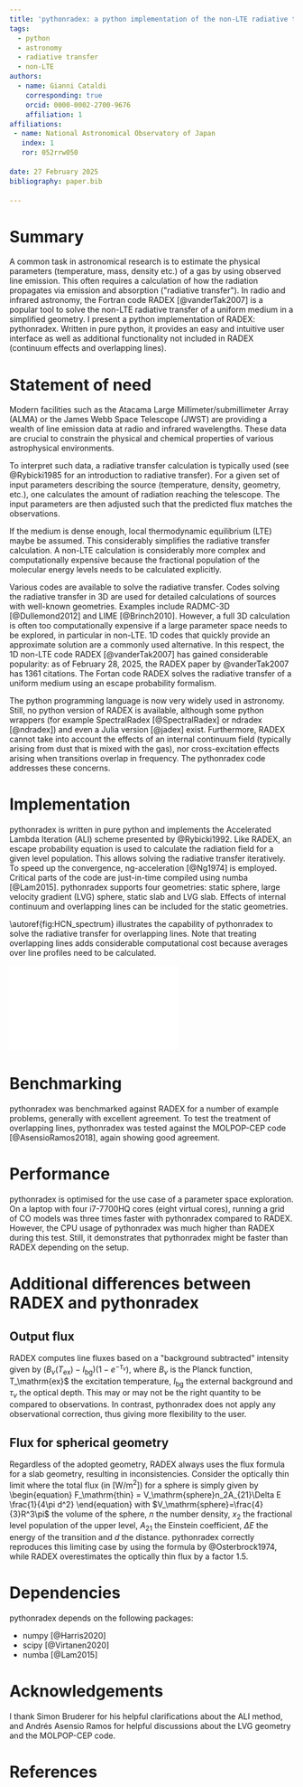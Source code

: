 ```yaml
---
title: 'pythonradex: a python implementation of the non-LTE radiative transfer code RADEX with additional functionality'
tags:
  - python
  - astronomy
  - radiative transfer
  - non-LTE
authors:
  - name: Gianni Cataldi
    corresponding: true
    orcid: 0000-0002-2700-9676
    affiliation: 1
affiliations:
 - name: National Astronomical Observatory of Japan
   index: 1
   ror: 052rrw050

date: 27 February 2025
bibliography: paper.bib

---
```


# Summary

A common task in astronomical research is to estimate the physical parameters (temperature, mass, density etc.) of a gas by using observed line emission. This often requires a calculation of how the radiation propagates via emission and absorption ("radiative transfer"). In radio and infrared astronomy, the Fortran code RADEX [@vanderTak2007] is a popular tool to solve the non-LTE radiative transfer of a uniform medium in a simplified geometry. I present a python implementation of RADEX: pythonradex. Written in pure python, it provides an easy and intuitive user interface as well as additional functionality not included in RADEX (continuum effects and overlapping lines).

# Statement of need

Modern facilities such as the Atacama Large Millimeter/submillimeter Array (ALMA) or the James Webb Space Telescope (JWST) are providing a wealth of line emission data at radio and infrared wavelengths. These data are crucial to constrain the physical and chemical properties of various astrophysical environments.

To interpret such data, a radiative transfer calculation is typically used (see @Rybicki1985 for an introduction to radiative transfer). For a given set of input parameters describing the source (temperature, density, geometry, etc.), one calculates the amount of radiation reaching the telescope. The input parameters are then adjusted such that the predicted flux matches the observations.

If the medium is dense enough, local thermodynamic equilibrium (LTE) maybe be assumed. This considerably simplifies the radiative transfer calculation. A non-LTE calculation is considerably more complex and computationally expensive because the fractional population of the molecular energy levels needs to be calculated explicitly.

Various codes are available to solve the radiative transfer. Codes solving the radiative transfer in 3D are used for detailed calculations of sources with well-known geometries. Examples include RADMC-3D [@Dullemond2012] and LIME [@Brinch2010]. However, a full 3D calculation is often too computationally expensive if a large parameter space needs to be explored, in particular in non-LTE. 1D codes that quickly provide an approximate solution are a commonly used alternative. In this respect, the 1D non-LTE code RADEX [@vanderTak2007] has gained considerable popularity: as of February 28, 2025, the RADEX paper by @vanderTak2007 has 1361 citations. The Fortan code RADEX solves the radiative transfer of a uniform medium using an escape probability formalism.

The python programming language is now very widely used in astronomy. Still, no python version of RADEX is available, although some python wrappers (for example SpectralRadex [@SpectralRadex] or ndradex [@ndradex]) and even a Julia version [@jadex] exist. Furthermore, RADEX cannot take into account the effects of an internal continuum field (typically arising from dust that is mixed with the gas), nor cross-excitation effects arising when transitions overlap in frequency. The pythonradex code addresses these concerns.

# Implementation

pythonradex is written in pure python and implements the Accelerated Lambda Iteration (ALI) scheme presented by @Rybicki1992. Like RADEX, an escape probability equation is used to calculate the radiation field for a given level population. This allows solving the radiative transfer iteratively. To speed up the convergence, ng-acceleration [@Ng1974] is employed. Critical parts of the code are just-in-time compiled using numba [@Lam2015]. pythonradex supports four geometries: static sphere, large velocity gradient (LVG) sphere, static slab and LVG slab. Effects of internal continuum and overlapping lines can be included for the static geometries.

\autoref{fig:HCN_spectrum} illustrates the capability of pythonradex to solve the radiative transfer for overlapping lines. Note that treating overlapping lines adds considerable computational cost because averages over line profiles need to be calculated.

![Spectrum of HCN around 177.3 GHz computed with pythonradex. The blue solid and orange dashed lines show the spectrum calculated with cross-excitation effects turned on and off, respectively. The positions and widths of the individual hyperfine transitions are illustrated by the black dotted lines.\label{fig:HCN_spectrum}](HCN_spec.pdf)

# Benchmarking

pythonradex was benchmarked against RADEX for a number of example problems, generally with excellent agreement. To test the treatment of overlapping lines, pythonradex was tested against the MOLPOP-CEP code [@AsensioRamos2018], again showing good agreement.

# Performance

pythonradex is optimised for the use case of a parameter space exploration. On a laptop with four i7-7700HQ cores (eight virtual cores), running a grid of CO models was three times faster with pythonradex compared to RADEX. However, the CPU usage of pythonradex was much higher than RADEX during this test. Still, it demonstrates that pythonradex might be faster than RADEX depending on the setup.

# Additional differences between RADEX and pythonradex

## Output flux

RADEX computes line fluxes based on a "background subtracted" intensity given by $(B_\nu(T_\mathrm{ex})-I_\mathrm{bg})(1-e^{-\tau_\nu})$, where $B_\nu$ is the Planck function, T_\mathrm{ex}$ the excitation temperature, $I_\mathrm{bg}$ the external background and $\tau_\nu$ the optical depth. This may or may not be the right quantity to be compared to observations. In contrast, pythonradex does not apply any observational correction, thus giving more flexibility to the user.

## Flux for spherical geometry

Regardless of the adopted geometry, RADEX always uses the flux formula for a slab geometry, resulting in inconsistencies. Consider the optically thin limit where the total flux (in [W/m$^2$]) for a sphere is simply given by
\begin{equation}
F_\mathrm{thin} = V_\mathrm{sphere}n_2A_{21}\Delta E \frac{1}{4\pi d^2}
\end{equation}
with $V_\mathrm{sphere}=\frac{4}{3}R^3\pi$ the volume of the sphere, $n$ the number density, $x_2$ the fractional level population of the upper level, $A_{21}$ the Einstein coefficient, $\Delta E$ the energy of the transition and $d$ the distance. pythonradex correctly reproduces this limiting case by using the formula by @Osterbrock1974, while RADEX overestimates the optically thin flux by a factor 1.5.

# Dependencies

pythonradex depends on the following packages:

* numpy [@Harris2020]
* scipy [@Virtanen2020]
* numba [@Lam2015]

# Acknowledgements

I thank Simon Bruderer for his helpful clarifications about the ALI method, and Andrés Asensio Ramos for helpful discussions about the LVG geometry and the MOLPOP-CEP code.

# References
